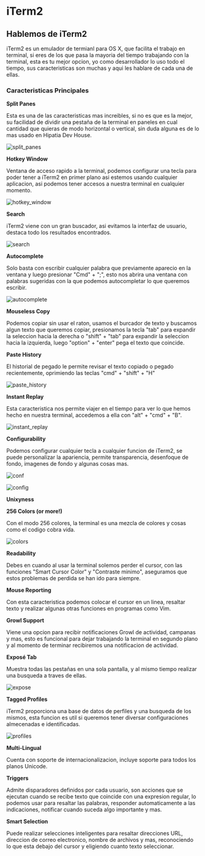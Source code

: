 # iTerm2

## Hablemos de iTerm2

iTerm2 es un emulador de termianl para OS X, que facilita el trabajo en terminal, si eres de los que pasa la mayoria del tiempo trabajando con la terminal, esta es tu mejor opcion, yo como desarrollador lo uso todo el tiempo, sus caracteristicas son muchas y aqui les hablare de cada una de ellas.

### Caracteristicas Principales
**Split Panes**

Esta es una de las caracteristicas mas increibles, si no es que es la mejor, su facilidad de dividir una pestaña de la terminal en paneles en cual cantidad que quieras de modo horizontal o vertical, sin duda alguna es de lo mas usado en Hipatia Dev House.

![split_panes](img/split_panes.png)

**Hotkey Window**

Ventana de acceso rapido a la terminal, podemos configurar una tecla para poder tener a iTerm2 en primer plano asi estemos usando cualquier aplicacion, asi podemos tener accesos a nuestra terminal en cualquier momento.

![hotkey_window](img/hotkey.png)

**Search**

iTerm2 viene con un gran buscador, asi evitamos la interfaz de usuario, destaca todo los resultados encontrados.

![search](img/search.png)

**Autocomplete**

Solo basta con escribir cualquier palabra que previamente aparecio en la ventana y luego presionar "Cmd" + ";", esto nos abrira una ventana con palabras sugeridas con la que podemos autocompletar lo que queremos escribir.


![autocomplete](img/autocomplete.png)

**Mouseless Copy**

Podemos copiar sin usar el raton, usamos el burcador de texto  y buscamos algun texto que queremos copiar, presionamos la tecla "tab" para expandir la seleccion hacia la derecha o "shift" + "tab" para expandir la seleccion hacia la izquierda, luego "option" + "enter" pega el texto que coincide.

**Paste History**

El historial de pegado le permite revisar el texto copiado o pegado recientemente, oprimiendo las teclas "cmd" + "shift" + "H"

![paste_history](img/paste_history.png)

**Instant Replay**

Esta caracteristica nos permite viajer en el tiempo para ver lo que hemos hecho en nuestra terminal, accedemos a ella con "alt" + "cmd" + "B".

![instant_replay](img/instant_replay.png)

**Configurability**

Podemos configurar cualquier tecla a cualquier funcion de iTerm2, se puede personalizar la apariencia, permite transparencia, desenfoque de fondo, imagenes de fondo y algunas cosas mas.

![conf](img/conf.png)

![config](img/config.png)

**Unixyness**


**256 Colors (or more!)**

Con el modo 256 colores, la terminal es una mezcla de colores y cosas como el codigo cobra vida.

![colors](img/colors.png)

**Readability**

Debes en cuando al usar la terminal solemos perder el cursor, con las funciones
"Smart Cursor Color" y "Contraste minimo", aseguramos que estos problemas de perdida se han ido para siempre.

**Mouse Reporting**

Con esta caracteristica podemos colocar el cursor en un linea, resaltar texto y realizar algunas otras funciones en programas como Vim.

**Growl Support**

Viene una opcion para recibir notificaciones Growl de actividad, campanas y mas, esto es funcional para dejar trabajando la terminal en segundo plano y al momento de terminar recibiremos una notificacion de actividad.

**Exposé Tab**

Muestra todas las pestañas en una sola pantalla, y al mismo tiempo realizar una busqueda a traves de ellas.

![expose](img/expose.png)

**Tagged Profiles**

iTerm2 proporciona una base de datos de perfiles y una busqueda de los mismos, esta funcion es util si queremos tener diversar configuraciones almecenadas e identificadas.

![profiles](img/profiles.png)

**Multi-Lingual**

Cuenta con soporte de internacionalizacion, incluye soporte para todos los planos Unicode.

**Triggers**

Admite disparadores definidos por cada usuario, son acciones que se ejecutan cuando se recibe texto que coincide con una expresion regular, lo podemos usar para resaltar las palabras, responder automaticamente a las indicaciones, notificar cuando suceda algo importante y mas.

**Smart Selection**

Puede realizar selecciones inteligentes para resaltar direcciones URL, direccion de correo electronico, nombre de archivos y mas, reconociendo lo que esta debajo del cursor y eligiendo cuanto texto seleccionar.
